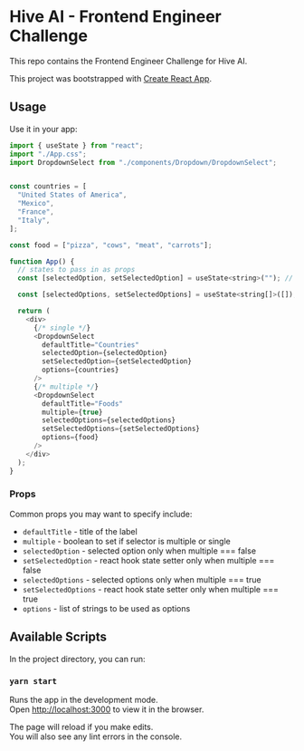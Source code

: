 # Hive AI - Frontend Engineer Challenge

This repo contains the Frontend Engineer Challenge for Hive AI.

This project was bootstrapped with [Create React App](https://github.com/facebook/create-react-app).

## Usage

Use it in your app:

```javascript
import { useState } from "react";
import "./App.css";
import DropdownSelect from "./components/Dropdown/DropdownSelect";


const countries = [
  "United States of America",
  "Mexico",
  "France",
  "Italy",
];

const food = ["pizza", "cows", "meat", "carrots"];

function App() {
  // states to pass in as props
  const [selectedOption, setSelectedOption] = useState<string>(""); // single

  const [selectedOptions, setSelectedOptions] = useState<string[]>([]); // multiple

  return (
    <div>
      {/* single */}
      <DropdownSelect
        defaultTitle="Countries"
        selectedOption={selectedOption}
        setSelectedOption={setSelectedOption}
        options={countries}
      />
      {/* multiple */}
      <DropdownSelect
        defaultTitle="Foods"
        multiple={true}
        selectedOptions={selectedOptions}
        setSelectedOptions={setSelectedOptions}
        options={food}
      />
    </div>
  );
}
```

### Props

Common props you may want to specify include:

- `defaultTitle` - title of the label
- `multiple` - boolean to set if selector is multiple or single
- `selectedOption` - selected option only when multiple === false
- `setSelectedOption` - react hook state setter only when multiple === false
- `selectedOptions` - selected options only when multiple === true
- `setSelectedOptions` - react hook state setter only when multiple === true
- `options` - list of strings to be used as options

## Available Scripts

In the project directory, you can run:

### `yarn start`

Runs the app in the development mode.\
Open [http://localhost:3000](http://localhost:3000) to view it in the browser.

The page will reload if you make edits.\
You will also see any lint errors in the console.

